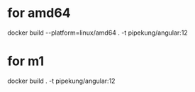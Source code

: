 # for amd64
docker build --platform=linux/amd64 . -t pipekung/angular:12

# for m1
docker build . -t pipekung/angular:12
